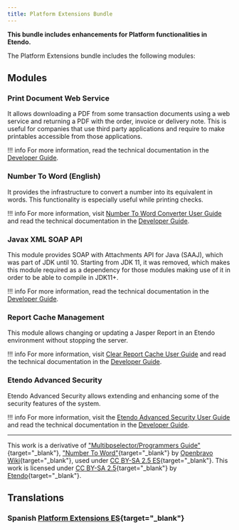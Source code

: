 ```yaml
---
title: Platform Extensions Bundle
---
```

**This bundle includes enhancements for Platform functionalities in Etendo.**

The Platform Extensions bundle includes the following modules:

## Modules
### Print Document Web Service

It allows downloading a PDF from some transaction documents using a web service and returning a PDF with the order, invoice or delivery note. This is useful for companies that use third party applications and require to make printables accessible from those applications.

!!! info
        For more information, read the technical documentation in the [Developer Guide](/docs/developer-guide/etendo-classic/bundles/platform-extensions-bundle/#print-document-web-service). 



### Number To Word (English)

It provides the infrastructure to convert a number into its equivalent in words. This functionality is especially useful while printing checks.

!!! info
        For more information, visit [Number To Word Converter User Guide](/docs/products/etendo-classic/user-guide/general-setup/application/#number-to-word-converter) and read the technical documentation in the [Developer Guide](/docs/developer-guide/etendo-classic/bundles/platform-extensions-bundle/#number-to-word-english).


### Javax XML SOAP API

This module provides SOAP with Attachments API for Java (SAAJ), which was part of JDK until 10. Starting from JDK 11, it was removed, which makes this module required as a dependency for those modules making use of it in order to be able to compile in JDK11+.

!!! info
        For more information, read the technical documentation in the  [Developer Guide](/docs/developer-guide/etendo-classic/bundles/platform-extensions-bundle/#javax-xml-soap-api).


### Report Cache Management

This module allows changing or updating a Jasper Report in an Etendo environment without stopping the server.

!!! info
        For more information, visit [Clear Report Cache User Guide](/docs/products/etendo-classic/user-guide/general-setup/clear-report-cache/) and read the technical documentation in the [Developer Guide](/docs/developer-guide/etendo-classic/bundles/platform-extensions-bundle/#report-cache-management).  

### Etendo Advanced Security

Etendo Advanced Security allows extending and enhancing some of the security features of the system.

!!! info
        For more information, visit the [Etendo Advanced Security User Guide](/docs/products/etendo-classic/optional-features/bundles/platform-extensions/etendo-advanced-security) and read the technical documentation in the [Developer Guide](/docs/developer-guide/etendo-classic/bundles/platform-extensions-bundle/#etendo-advanced-security).



---

This work is a derivative of ["Multibpselector/Programmers Guide"](http://wiki.openbravo.com/wiki/Projects:Multibpselector/Programmers_Guide) {target="_blank"}, ["Number To Word"](http://wiki.openbravo.com/wiki/NumberToWord){target="_blank"}
 by [Openbravo Wiki](http://wiki.openbravo.com/wiki/Welcome_to_Openbravo){target="_blank"}, used under [CC BY-SA 2.5 ES](https://creativecommons.org/licenses/by-sa/2.5/es/){target="_blank"}. This work is licensed under [CC BY-SA 2.5](https://creativecommons.org/licenses/by-sa/2.5/){target="_blank"} by [Etendo](https://etendo.software){target="_blank"}.


## Translations

### Spanish [Platform Extensions ES](https://marketplace.etendo.cloud/#/product-details?module=3789DBA46FC54FDF96CD7D298203A3E9){target="_blank"}
